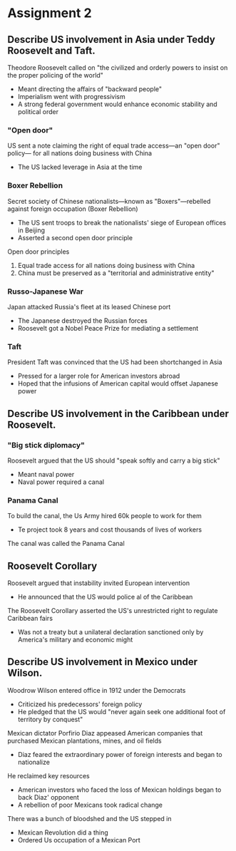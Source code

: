 # Assignment 2

## Describe US involvement in Asia under Teddy Roosevelt and Taft.

Theodore Roosevelt called on "the civilized and orderly powers to insist on the
proper policing of the world"
- Meant directing the affairs of "backward people"
- Imperialism went with progressivism
- A strong federal government would enhance economic stability and political
  order

### "Open door"

US sent a note claiming the right of equal trade access—an "open door" policy—
for all nations doing business with China
- The US lacked leverage in Asia at the time

### Boxer Rebellion

Secret society of Chinese nationalists—known as "Boxers"—rebelled against
foreign occupation (Boxer Rebellion)
- The US sent troops to break the nationalists' siege of European offices in Beijing
- Asserted a second open door principle

Open door principles
1. Equal trade access for all nations doing business with China
2. China must be preserved as a "territorial and administrative entity"

### Russo-Japanese War

Japan attacked Russia's fleet at its leased Chinese port
- The Japanese destroyed the Russian forces
- Roosevelt got a Nobel Peace Prize for mediating a settlement

### Taft

President Taft was convinced that the US had been shortchanged in Asia
- Pressed for a larger role for American investors abroad
- Hoped that the infusions of American capital would offset Japanese power

## Describe US involvement in the Caribbean under Roosevelt.

### "Big stick diplomacy"

Roosevelt argued that the US should "speak softly and carry a big stick"
- Meant naval power
- Naval power required a canal

### Panama Canal

To build the canal, the Us Army hired 60k people to work for them
- Te project took 8 years and cost thousands of lives of workers

The canal was called the Panama Canal

## Roosevelt Corollary

Roosevelt argued that instability invited European intervention
- He announced that the US would police al of the Caribbean

The Roosevelt Corollary asserted the US's unrestricted right to regulate
Caribbean fairs
- Was not a treaty but a unilateral declaration sanctioned only by America's
  military and economic might


## Describe US involvement in Mexico under Wilson.

Woodrow Wilson entered office in 1912 under the Democrats
- Criticized his predecessors' foreign policy
- He pledged that the US would "never again seek one additional foot of
  territory by conquest"

Mexican dictator Porfirio Diaz appeased American companies that purchased
Mexican plantations, mines, and oil fields
- Diaz feared the extraordinary power of foreign interests and began to nationalize

He reclaimed key resources
- American investors who faced the loss of Mexican holdings began to back Diaz' opponent
- A rebellion of poor Mexicans took radical change

There was a bunch of bloodshed and the US stepped in
- Mexican Revolution did a thing
- Ordered Us occupation of a Mexican Port

